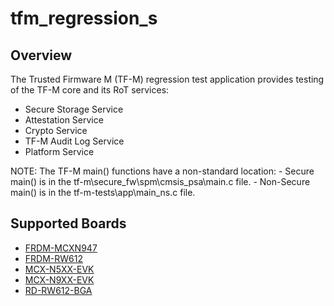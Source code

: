 # tfm_regression_s

## Overview
The Trusted Firmware M (TF-M) regression test application provides testing of the TF-M core and its RoT services:
 - Secure Storage Service
 - Attestation Service
 - Crypto Service
 - TF-M Audit Log Service
 - Platform Service
 
NOTE: The TF-M main() functions have a non-standard location:
       - Secure main() is in the tf-m\secure_fw\spm\cmsis_psa\main.c file.
       - Non-Secure main() is in the tf-m-tests\app\main_ns.c file.

## Supported Boards
- [FRDM-MCXN947](../../_boards/frdmmcxn947/tfm_examples/tfm_regression/tfm_regression_s/example_board_readme.md)
- [FRDM-RW612](../../_boards/frdmrw612/tfm_examples/tfm_regression/tfm_regression_s/example_board_readme.md)
- [MCX-N5XX-EVK](../../_boards/mcxn5xxevk/tfm_examples/tfm_regression/tfm_regression_s/example_board_readme.md)
- [MCX-N9XX-EVK](../../_boards/mcxn9xxevk/tfm_examples/tfm_regression/tfm_regression_s/example_board_readme.md)
- [RD-RW612-BGA](../../_boards/rdrw612bga/tfm_examples/tfm_regression/tfm_regression_s/example_board_readme.md)
